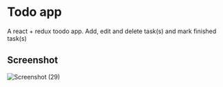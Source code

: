 # Todo app
A react + redux toodo app. Add, edit and delete task(s) and mark finished task(s)

## Screenshot
![Screenshot (29)](https://github.com/tttooii/todo-app-redux/assets/19700222/f17ede72-2351-42cd-af75-ef8a826da49f)
